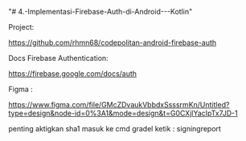 "# 4.-Implementasi-Firebase-Auth-di-Android---Kotlin" 

Project:

https://github.com/rhmn68/codepolitan-android-firebase-auth

Docs Firebase Authentication:

https://firebase.google.com/docs/auth

Figma :

https://www.figma.com/file/GMcZDvaukVbbdxSsssrmKn/Untitled?type=design&node-id=0%3A1&mode=design&t=G0CXjlYacIpTx7JD-1



penting aktigkan sha1 masuk ke cmd gradel ketik  : signingreport